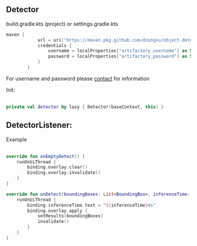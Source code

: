 
<h2>Detector</h2>

build.gradle.kts (project) or settings.gradle.kts

```gradle.kts
maven {
            url = uri("https://maven.pkg.github.com/dzungvu/object-detection-android")
            credentials {
                username = localProperties["artifactory_username"] as String
                password = localProperties["artifactory_password"] as String
            }
        }
```
For username and password please [contact](skype:live:thedung2709?chat) for information


Init:</br></br>

```kotlin
private val detector by lazy { Detector(baseContext, this) }
```

<h2>DetectorListener:</h2>
Example</br></br>

```kotlin
override fun onEmptyDetect() {
    runOnUiThread {
        binding.overlay.clear()
        binding.overlay.invalidate()
    }
}

override fun onDetect(boundingBoxes: List<BoundingBox>, inferenceTime: Long) {
    runOnUiThread {
        binding.inferenceTime.text = "${inferenceTime}ms"
        binding.overlay.apply {
            setResults(boundingBoxes)
            invalidate()
        }
    }
}
```
